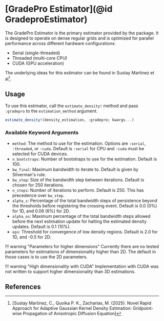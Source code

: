 # [GradePro Estimator](@id GradeproEstimator)

The GradePro Estimator is the primary estimator provided by the package. It is designed to operate on dense regular grids and is optimized for parallel performance across different hardware configurations:

- Serial (single-threaded)
- Threaded (multi-core CPU)
- CUDA (GPU acceleration)

The underlying ideas for this estimator can be found in Sustay Martinez et al[^1].

## Usage

To use this estimator, call the `estimate_density!` method and pass `:gradepro` to the `estimation_method` argument.

```julia
estimate_density!(density_estimation, :gradepro; kwargs...)
```

### Available Keyword Arguments

- `method`: The method to use for the estimation. Options are `:serial`, `:threaded`, or `:cuda`. Default is `:serial` for CPU and `:cuda` must be selected for CUDA devices.
- `n_bootstraps`: Number of bootstraps to use for the estimation. Default is 100.
- `bw_final`: Maximum bandwidth to iterate to. Default is given by Silverman's rule.
- `bw_step`: Size of the bandwidth step between iterations. Default is chosen for 250 iterations.
- `n_steps`: Number of iterations to perform. Default is 250. This has precedence over `bw_step`.
- `alpha_s`: Percentage of the total bandwidth steps of persistence beyond the thresholds before registering the crossing event. Default is 0.0 (0%) for 1D, and 0.06 (6%) for 2D.
- `alpha_os`: Maximum percentage of the total bandwidth steps allowed before the next estimation update for halting the estimated density updates. Default is 0.1 (10%).
- `eps`: Threshold for convergence of low density regions. Default is 2.0 for 1D, and -0.5 for 2D.

!!! warning "Parameters for higher dimensions"
    Currently there are no tested parameters for estimations of dimensionality higher than 2D.
    The default in those cases is to use the 2D parameters.

!!! warning "High dimensionality with CUDA"
    Implementation with CUDA was not written to support higher dimensionality than 3D estimations.

## References

[^1]: [Sustay Martinez, C., Quoika P. K., Zacharias, M. (2025). Novel Rapid Approach for Adaptive Gaussian Kernel Density Estimation: Gridpoint-wise Propagation of Anisotropic Diffusion Equation]
